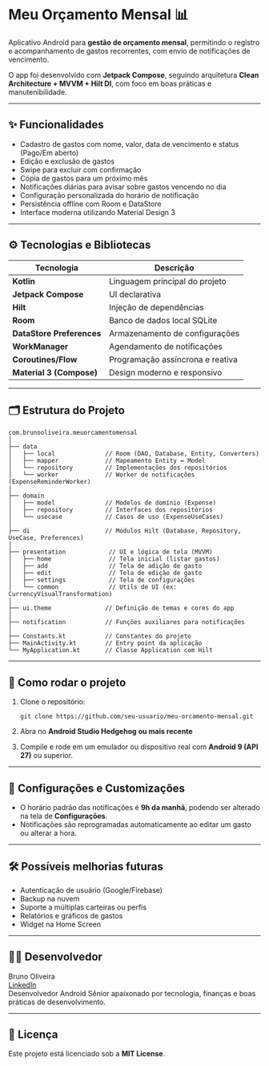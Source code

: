 
# Meu Orçamento Mensal 📊

Aplicativo Android para **gestão de orçamento mensal**, permitindo o registro e acompanhamento de gastos recorrentes, com envio de notificações de vencimento.

O app foi desenvolvido com **Jetpack Compose**, seguindo arquitetura **Clean Architecture + MVVM + Hilt DI**, com foco em boas práticas e manutenibilidade.

---

## ✨ **Funcionalidades**

- Cadastro de gastos com nome, valor, data de vencimento e status (Pago/Em aberto)
- Edição e exclusão de gastos
- Swipe para excluir com confirmação
- Cópia de gastos para um próximo mês
- Notificações diárias para avisar sobre gastos vencendo no dia
- Configuração personalizada do horário de notificação
- Persistência offline com Room e DataStore
- Interface moderna utilizando Material Design 3

---

## ⚙️ **Tecnologias e Bibliotecas**

| **Tecnologia**                | **Descrição**                        |
| ---------------------------- | ------------------------------------ |
| **Kotlin**                    | Linguagem principal do projeto      |
| **Jetpack Compose**           | UI declarativa                       |
| **Hilt**                      | Injeção de dependências              |
| **Room**                      | Banco de dados local SQLite          |
| **DataStore Preferences**     | Armazenamento de configurações       |
| **WorkManager**               | Agendamento de notificações          |
| **Coroutines/Flow**           | Programação assíncrona e reativa     |
| **Material 3 (Compose)**      | Design moderno e responsivo          |

---

## 🗂️ **Estrutura do Projeto**

```
com.brunooliveira.meuorcamentomensal
│
├── data
│   ├── local              // Room (DAO, Database, Entity, Converters)
│   ├── mapper             // Mapeamento Entity ↔ Model
│   └── repository         // Implementações dos repositórios
│   └── worker             // Worker de notificações (ExpenseReminderWorker)
│
├── domain
│   ├── model              // Modelos de domínio (Expense)
│   ├── repository         // Interfaces dos repositórios
│   └── usecase            // Casos de uso (ExpenseUseCases)
│
├── di                     // Módulos Hilt (Database, Repository, UseCase, Preferences)
│
├── presentation            // UI e lógica de tela (MVVM)
│   ├── home                // Tela inicial (listar gastos)
│   ├── add                 // Tela de adição de gasto
│   ├── edit                // Tela de edição de gasto
│   ├── settings            // Tela de configurações
│   └── common              // Utils de UI (ex: CurrencyVisualTransformation)
│
├── ui.theme               // Definição de temas e cores do app
│
├── notification           // Funções auxiliares para notificações
│
├── Constants.kt           // Constantes do projeto
├── MainActivity.kt        // Entry point da aplicação
└── MyApplication.kt       // Classe Application com Hilt
```

---

## 🚀 **Como rodar o projeto**

1. Clone o repositório:
   ```
   git clone https://github.com/seu-usuario/meu-orcamento-mensal.git
   ```

2. Abra no **Android Studio Hedgehog ou mais recente**

3. Compile e rode em um emulador ou dispositivo real com **Android 9 (API 27)** ou superior.

---

## 🔧 **Configurações e Customizações**

- O horário padrão das notificações é **9h da manhã**, podendo ser alterado na tela de **Configurações**.
- Notificações são reprogramadas automaticamente ao editar um gasto ou alterar a hora.

---

## 🛠️ **Possíveis melhorias futuras**

- Autenticação de usuário (Google/Firebase)
- Backup na nuvem
- Suporte a múltiplas carteiras ou perfis
- Relatórios e gráficos de gastos
- Widget na Home Screen

---

## 🧑‍💻 **Desenvolvedor**

Bruno Oliveira  
[LinkedIn](https://www.linkedin.com/in/seu-linkedin)  
Desenvolvedor Android Sênior apaixonado por tecnologia, finanças e boas práticas de desenvolvimento.

---

## 📄 **Licença**

Este projeto está licenciado sob a **MIT License**.
